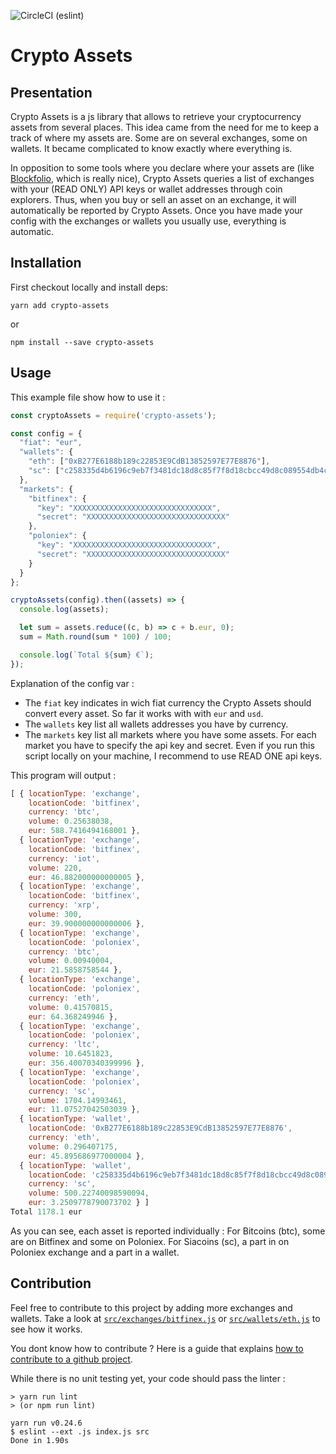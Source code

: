 ![CircleCI](https://circleci.com/gh/sbouba/crypto-assets/tree/master.svg?style=shield) (eslint)

# Crypto Assets

## Presentation
Crypto Assets is a js library that allows to retrieve your cryptocurrency 
assets from several places. This idea came from the need for me to keep
a track of where my assets are. Some are on several exchanges,
some on wallets. It became complicated to know exactly where
everything is.

In opposition to some tools where you declare where your assets are
(like [Blockfolio](https://blockfolio.com/), which is really nice),
Crypto Assets queries a list of exchanges with your (READ ONLY) API keys
or wallet addresses through coin explorers. Thus, when you buy or sell an
asset on an exchange, it will automatically be reported by Crypto Assets.
Once you have made your config with the exchanges or wallets you usually
use, everything is automatic.

## Installation
First checkout locally and install deps:

```
yarn add crypto-assets
```
or
```
npm install --save crypto-assets 
```

## Usage

This example file show how to use it :

```js
const cryptoAssets = require('crypto-assets');

const config = {
  "fiat": "eur",
  "wallets": {
    "eth": ["0xB277E6188b189c22853E9CdB13852597E77E8876"],
    "sc": ["c258335d4b6196c9eb7f3481dc18d8c85f7f8d18cbcc49d8c089554db4ce7632b7d4e985d916"]
  },
  "markets": {
    "bitfinex": {
      "key": "XXXXXXXXXXXXXXXXXXXXXXXXXXXXXXX",
      "secret": "XXXXXXXXXXXXXXXXXXXXXXXXXXXXXXX"
    },
    "poloniex": {
      "key": "XXXXXXXXXXXXXXXXXXXXXXXXXXXXXXX",
      "secret": "XXXXXXXXXXXXXXXXXXXXXXXXXXXXXXX"
    }
  }
};

cryptoAssets(config).then((assets) => {
  console.log(assets);

  let sum = assets.reduce((c, b) => c + b.eur, 0);
  sum = Math.round(sum * 100) / 100;

  console.log(`Total ${sum} €`);
});
```

Explanation of the config var :
- The `fiat` key indicates in wich fiat currency the Crypto Assets should convert every asset. 
So far it works with with `eur` and `usd`. 
- The `wallets` key list all wallets addresses you have by currency.
- The `markets` key list all markets where you have some assets. For each market you have
to specify the api key and secret. Even if you run this script locally on 
your machine, I recommend to use READ ONE api keys.

This program will output :

```js
[ { locationType: 'exchange',
    locationCode: 'bitfinex',
    currency: 'btc',
    volume: 0.25638038,
    eur: 588.7416494168001 },
  { locationType: 'exchange',
    locationCode: 'bitfinex',
    currency: 'iot',
    volume: 220,
    eur: 46.882000000000005 },
  { locationType: 'exchange',
    locationCode: 'bitfinex',
    currency: 'xrp',
    volume: 300,
    eur: 39.900000000000006 },
  { locationType: 'exchange',
    locationCode: 'poloniex',
    currency: 'btc',
    volume: 0.00940004,
    eur: 21.5858758544 },
  { locationType: 'exchange',
    locationCode: 'poloniex',
    currency: 'eth',
    volume: 0.41570815,
    eur: 64.368249946 },
  { locationType: 'exchange',
    locationCode: 'poloniex',
    currency: 'ltc',
    volume: 10.6451823,
    eur: 356.40070340399996 },
  { locationType: 'exchange',
    locationCode: 'poloniex',
    currency: 'sc',
    volume: 1704.14993461,
    eur: 11.07527042503039 },
  { locationType: 'wallet',
    locationCode: '0xB277E6188b189c22853E9CdB13852597E77E8876',
    currency: 'eth',
    volume: 0.296407175,
    eur: 45.895686977000004 },
  { locationType: 'wallet',
    locationCode: 'c258335d4b6196c9eb7f3481dc18d8c85f7f8d18cbcc49d8c089554db4ce7632b7d4e985d916',
    currency: 'sc',
    volume: 500.22740098590094,
    eur: 3.2509778790073702 } ]
Total 1178.1 eur

```
As you can see, each asset is reported individually : For Bitcoins (btc), some are on Bitfinex and some on Poloniex. 
For Siacoins (sc), a part in on Poloniex exchange and a part in a wallet.


## Contribution

Feel free to contribute to this project by adding more exchanges and 
wallets. Take a look at 
[`src/exchanges/bitfinex.js`](https://github.com/sbouba/crypto-assets/blob/master/src/markets/bitfinex.js)
or 
[`src/wallets/eth.js`](https://github.com/sbouba/crypto-assets/blob/master/src/wallets/eth.js) 
to see how it works. 

You dont know how to contribute ? Here is a guide that explains [how to contribute to a github 
project](https://akrabat.com/the-beginners-guide-to-contributing-to-a-github-project/).

While there is no unit testing yet, your code should pass the linter :
```
> yarn run lint
> (or npm run lint)

yarn run v0.24.6
$ eslint --ext .js index.js src 
Done in 1.90s
```   